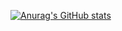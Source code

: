[![Anurag's GitHub stats](https://github-readme-stats.vercel.app/api?username=dev-splin)](https://github.com/anuraghazra/github-readme-stats)
